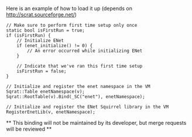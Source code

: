Here is an example of how to load it up (depends on http://scrat.sourceforge.net/)

    // Make sure to perform first time setup only once
    static bool isFirstRun = true;
    if (isFirstRun) {
        // Initialize ENet
        if (enet_initialize() != 0) {
            // An error occurred while initializing ENet
        }

        // Indicate that we've ran this first time setup
        isFirstRun = false;
    }

    // Initialize and register the enet namespace in the VM
    Sqrat::Table enetNamespace(v);
    Sqrat::RootTable(v).Bind(_SC("enet"), enetNamespace);

    // Initialize and register the ENet Squirrel library in the VM
    RegisterEnetLib(v, enetNamespace);


** This binding will not be maintained by its developer, but merge requests will be reviewed **
